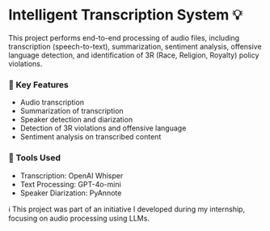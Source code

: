 # Intelligent Transcription System 💡
This project performs end-to-end processing of audio files, including transcription (speech-to-text), summarization, sentiment analysis, offensive language detection, and identification of 3R (Race, Religion, Royalty) policy violations.

### 🔑 Key Features
- Audio transcription
- Summarization of transcription
- Speaker detection and diarization 
- Detection of 3R violations and offensive language
- Sentiment analysis on transcribed content

### 🔧 Tools Used
- Transcription: OpenAI Whisper
- Text Processing: GPT-4o-mini
- Speaker Diarization: PyAnnote

ℹ️ This project was part of an initiative I developed during my internship, focusing on audio processing using LLMs.
